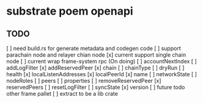 # substrate poem openapi

## TODO

[ ] need build.rs for generate metadata and codegen code
[ ] support parachain node and relayer chian node
[x] current support single chain node
[ ] current wrap frame-system rpc (On doing)
    [ ] accountNextIndex
    [ ] addLogFilter
    [x] addReservedPeer
    [x] chain
    [ ] chainType
    [ ] dryRun
    [ ] health
    [x] localListenAddresses
    [x] localPeerId
    [x] name
    [ ] networkState
    [ ] nodeRoles
    [ ] peers
    [ ] properties
    [ ] removeReservedPeer
    [x] reservedPeers
    [ ] resetLogFilter
    [ ] syncState
    [x] version
[ ] future todo other frame pallet
[ ] extract to be a lib crate